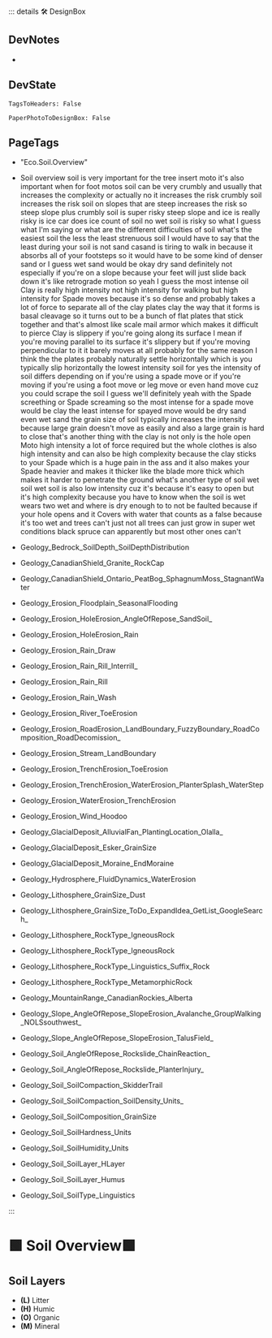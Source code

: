 ::: details 🛠 <dev>DesignBox</dev>

## DevNotes

-

## DevState

`TagsToHeaders: False`

`PaperPhotoToDesignBox: False`
<h2>PageTags</h2>

- "Eco.Soil.Overview"
- Soil overview soil is very important for the tree insert moto it's also important when for foot motos soil can be very crumbly and usually that increases the complexity or actually no it increases the risk crumbly soil increases the risk soil on slopes that are steep increases the risk so steep slope plus crumbly soil is super risky steep slope and ice is really risky is ice car does ice count of soil no wet soil is risky so what I guess what I'm saying or what are the different difficulties of soil what's the easiest soil the less the least strenuous soil I would have to say that the least during your soil is not sand casand is tiring to walk in because it absorbs all of your footsteps so it would have to be some kind of denser sand or I guess wet sand would be okay dry sand definitely not especially if you're on a slope because your feet will just slide back down it's like retrograde motion so yeah I guess the most intense oil Clay is really high intensity not high intensity for walking but high intensity for Spade moves because it's so dense and probably takes a lot of force to separate all of the clay plates clay the way that it forms is basal cleavage so it turns out to be a bunch of flat plates that stick together and that's almost like scale mail armor which makes it difficult to pierce Clay is slippery if you're going along its surface I mean if you're moving parallel to its surface it's slippery but if you're moving perpendicular to it it barely moves at all probably for the same reason I think the the plates probably naturally settle horizontally which is you typically slip horizontally the lowest intensity soil for yes the intensity of soil differs depending on if you're using a spade move or if you're moving if you're using a foot move or leg move or even hand move cuz you could scrape the soil I guess we'll definitely yeah with the Spade screething or Spade screaming so the most intense for a spade move would be clay the least intense for spayed move would be dry sand even wet sand the grain size of soil typically increases the intensity because large grain doesn't move as easily and also a large grain is hard to close that's another thing with the clay is not only is the hole open Moto high intensity a lot of force required but the whole clothes is also high intensity and can also be high complexity because the clay sticks to your Spade which is a huge pain in the ass and it also makes your Spade heavier and makes it thicker like the blade more thick which makes it harder to penetrate the ground what's another type of soil wet soil wet soil is also low intensity cuz it's because it's easy to open but it's high complexity because you have to know when the soil is wet wears two wet and where is dry enough to to not be faulted because if your hole opens and it Covers with water that counts as a false because it's too wet and trees can't just not all trees can just grow in super wet conditions black spruce can apparently but most other ones can't

- Geology_Bedrock_SoilDepth_SoilDepthDistribution

- Geology_CanadianShield_Granite_RockCap												
- Geology_CanadianShield_Ontario_PeatBog_SphagnumMoss_StagnantWater												
- Geology_Erosion_Floodplain_SeasonalFlooding												
- Geology_Erosion_HoleErosion_AngleOfRepose_SandSoil_												
- Geology_Erosion_HoleErosion_Rain												
- Geology_Erosion_Rain_Draw												
- Geology_Erosion_Rain_Rill_Interrill_												
- Geology_Erosion_Rain_Rill												
- Geology_Erosion_Rain_Wash												
- Geology_Erosion_River_ToeErosion												
- Geology_Erosion_RoadErosion_LandBoundary_FuzzyBoundary_RoadComposition_RoadDecomission_												
- Geology_Erosion_Stream_LandBoundary												
- Geology_Erosion_TrenchErosion_ToeErosion												
- Geology_Erosion_TrenchErosion_WaterErosion_PlanterSplash_WaterStep												
- Geology_Erosion_WaterErosion_TrenchErosion												
- Geology_Erosion_Wind_Hoodoo												
- Geology_GlacialDeposit_AlluvialFan_PlantingLocation_Olalla_												
- Geology_GlacialDeposit_Esker_GrainSize												
- Geology_GlacialDeposit_Moraine_EndMoraine												
- Geology_Hydrosphere_FluidDynamics_WaterErosion												
- Geology_Lithosphere_GrainSize_Dust												
- Geology_Lithosphere_GrainSize_ToDo_ExpandIdea_GetList_GoogleSearch_												
- Geology_Lithosphere_RockType_IgneousRock												
- Geology_Lithosphere_RockType_IgneousRock												
- Geology_Lithosphere_RockType_Linguistics_Suffix_Rock												
- Geology_Lithosphere_RockType_MetamorphicRock												
- Geology_MountainRange_CanadianRockies_Alberta												
- Geology_Slope_AngleOfRepose_SlopeErosion_Avalanche_GroupWalking_NOLSsouthwest_												
- Geology_Slope_AngleOfRepose_SlopeErosion_TalusField_												
- Geology_Soil_AngleOfRepose_Rockslide_ChainReaction_												
- Geology_Soil_AngleOfRepose_Rockslide_PlanterInjury_												
- Geology_Soil_SoilCompaction_SkidderTrail												
- Geology_Soil_SoilCompaction_SoilDensity_Units_												
- Geology_Soil_SoilComposition_GrainSize												
- Geology_Soil_SoilHardness_Units												
- Geology_Soil_SoilHumidity_Units												
- Geology_Soil_SoilLayer_HLayer												
- Geology_Soil_SoilLayer_Humus												
- Geology_Soil_SoilType_Linguistics																									

:::

# 🟩  <eco>Soil Overview</eco>🟩



## Soil Layers

- **(L)** Litter 
- **(H)** Humic
- **(O)** Organic
- **(M)** Mineral